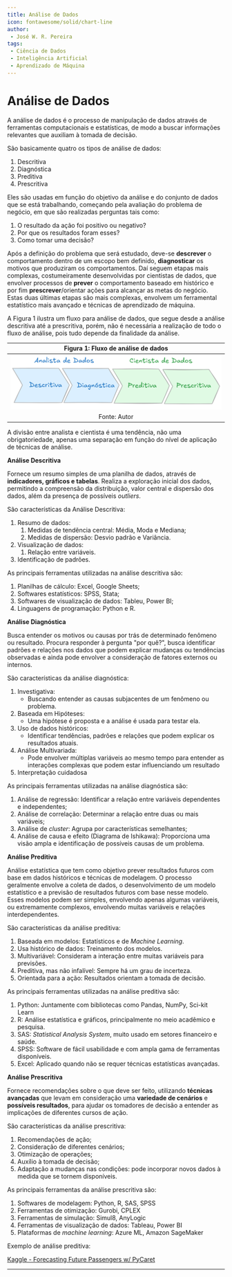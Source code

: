 ```yaml
---
title: Análise de Dados
icon: fontawesome/solid/chart-line
author:
 - José W. R. Pereira
tags:
 - Ciência de Dados
 - Inteligência Artificial
 - Aprendizado de Máquina
---
```




# Análise de Dados

A análise de dados é o processo de manipulação de dados através de ferramentas computacionais e estatísticas, de modo a buscar informações relevantes que auxiliam à tomada de decisão. 

São basicamente quatro os tipos de análise de dados:

1. Descritiva
2. Diagnóstica
3. Preditiva
4. Prescritiva

Eles são usadas em função do objetivo da análise e do conjunto de dados que se está 
trabalhando, começando pela avaliação do problema de negócio, 
em que são realizadas perguntas tais como:

1. O resultado da ação foi positivo ou negativo?
2. Por que os resultados foram esses?
3. Como tomar uma decisão?
	
Após a definição do problema que será estudado, 
deve-se **descrever** o comportamento dentro de um escopo bem definido, 
**diagnosticar** os motivos que produziram os comportamentos. 
Daí seguem etapas mais complexas, costumeiramente desenvolvidas por cientistas de dados, 
que envolver processos de **prever** o comportamento baseado em histórico e 
por fim **prescrever**/orientar ações para alcançar as metas do negócio. 
Estas duas últimas etapas são mais complexas, envolvem um ferramental estatístico 
mais avançado e técnicas de aprendizado de máquina. 

A Figura 1 ilustra um fluxo para análise de dados, 
que segue desde a análise descritiva até a prescritiva, porém, 
não é necessária a realização de todo o fluxo de análise, 
pois tudo depende da finalidade da análise. 


| Figura 1: Fluxo de análise de dados               |
|:-------------------------------------------------:|
|![Análise de Dados](img/analiseDados.png)|
| Fonte: Autor                                      |

A divisão entre analista e cientista é uma tendência, não uma obrigatoriedade, 
apenas uma separação em função do nível de aplicação de técnicas de análise. 



**Análise Descritiva**

Fornece um resumo simples de uma planilha de dados, 
através de **indicadores, gráficos e tabelas**. 
Realiza a exploração inicial dos dados, permitindo a compreensão da distribuição, 
valor central e dispersão dos dados, além da presença de possíveis _outliers_.

São características da Análise Descritiva:

1. Resumo de dados:
	1. Medidas de tendência central: Média, Moda e Mediana;
	2. Medidas de dispersão: Desvio padrão e Variância.
2. Visualização de dados:
	1. Relação entre variáveis.
3. Identificação de padrões.

As principais ferramentas utilizadas na análise descritiva são:

1. Planilhas de cálculo: Excel, Google Sheets;
2. Softwares estatísticos: SPSS, Stata;
3. Softwares de visualização de dados: Tableu, Power BI;
4. Linguagens de programação: Python e R.




**Análise Diagnóstica**

Busca entender os motivos ou causas por trás de determinado fenômeno ou resultado. 
Procura responder à pergunta "por quê?", busca identificar padrões e relações 
nos dados que podem explicar mudanças ou tendências observadas e ainda pode 
envolver a consideração de fatores externos ou internos.

São características da análise diagnóstica:

1. Investigativa:
	* Buscando entender as causas subjacentes de um fenômeno ou problema.
2. Baseada em Hipóteses:
	* Uma hipótese é proposta e a análise é usada para testar ela. 
3. Uso de dados históricos:
	* Identificar tendências, padrões e relações que podem explicar os resultados atuais.
4. Análise Multivariada:
	* Pode envolver múltiplas variáveis ao mesmo tempo para entender as interações complexas que podem estar influenciando um resultado
5. Interpretação cuidadosa


As principais ferramentas utilizadas na análise diagnóstica são: 

1. Análise de regressão: Identificar a relação entre variáveis dependentes e independentes;
2. Análise de correlação: Determinar a relação entre duas ou mais variáveis;
3. Análise de *cluster*: Agrupa por características semelhantes;
4. Análise de causa e efeito (Diagrama de Ishikawa): Proporciona uma visão ampla e identificação de possíveis causas de um problema.


**Análise Preditiva**

Análise estatística que tem como objetivo prever resultados futuros com base em 
dados históricos e técnicas de modelagem. O processo geralmente envolve a coleta de dados, 
o desenvolvimento de um modelo estatístico e  a previsão de resultados futuros com 
base nesse modelo. Esses modelos podem ser simples, envolvendo apenas algumas variáveis, 
ou extremamente complexos, envolvendo muitas variáveis e relações interdependentes.

São características da análise preditiva:

1. Baseada em modelos: Estatísticos e de *Machine Learning*.
2. Usa histórico de dados: Treinamento dos modelos.
3. Multivariável: Consideram a interação entre muitas variáveis para previsões.
4. Preditiva, mas não infalível: Sempre há um grau de incerteza. 
5. Orientada para a ação: Resultados orientam a tomada de decisão.


As principais ferramentas utilizadas na análise preditiva são:

1. Python: Juntamente com bibliotecas como Pandas, NumPy, Sci-kit Learn
2. R: Análise estatística e gráficos, principalmente no meio acadêmico e pesquisa.
3. SAS: *Statistical Analysis System*, muito usado em setores financeiro e saúde.
4. SPSS: Software de fácil usabilidade e com ampla gama de ferramentas disponíveis.
5. Excel: Aplicado quando não se requer técnicas estatísticas avançadas. 





**Análise Prescritiva**

Fornece recomendações sobre o que deve ser feito, utilizando **técnicas avançadas** 
que levam em consideração uma **variedade de cenários** e **possíveis resultados**, 
para ajudar os tomadores de decisão a entender as implicações de diferentes cursos de ação. 

São características da análise prescritiva:

1. Recomendações de ação;
2. Consideração de diferentes cenários;
3. Otimização de operações;
4. Auxílio à tomada de decisão;
5. Adaptação a mudanças nas condições: pode incorporar novos dados à medida que se tornem disponíveis.

As principais ferramentas da análise prescritiva são:

1. Softwares de modelagem: Python, R, SAS, SPSS
2. Ferramentas de otimização: Gurobi, CPLEX
3. Ferramentas de simulação: Simul8, AnyLogic
4. Ferramentas de visualização de dados: Tableau, Power BI
5. Plataformas de *machine learning*: Azure ML, Amazon SageMaker



Exemplo de análise preditiva: 

[Kaggle - Forecasting Future Passengers w/ PyCaret](https://www.kaggle.com/code/caesarmario/forecasting-future-passengers-w-pycaret)


---
